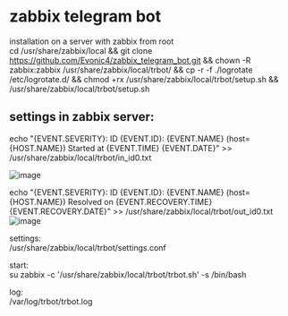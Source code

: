 # zabbix telegram bot
  
installation on a server with zabbix from root  
cd /usr/share/zabbix/local && git clone https://github.com/Evonic4/zabbix_telegram_bot.git && chown -R zabbix:zabbix /usr/share/zabbix/local/trbot/ && cp -r -f ./logrotate /etc/logrotate.d/ && chmod +rx /usr/share/zabbix/local/trbot/setup.sh && /usr/share/zabbix/local/trbot/setup.sh  
  
settings in zabbix server:  
  ---
echo "{EVENT.SEVERITY}: ID {EVENT.ID}: {EVENT.NAME} (host={HOST.NAME}) Started at {EVENT.TIME} {EVENT.DATE}" >> /usr/share/zabbix/local/trbot/in_id0.txt  
  
![image](https://user-images.githubusercontent.com/46780974/129004502-ef5a25a9-6095-40c2-8209-9be9e7137fa5.png)  
  
echo "{EVENT.SEVERITY}: ID {EVENT.ID}: {EVENT.NAME} (host={HOST.NAME}) Resolved on {EVENT.RECOVERY.TIME} {EVENT.RECOVERY.DATE}" >> /usr/share/zabbix/local/trbot/out_id0.txt  
![image](https://user-images.githubusercontent.com/46780974/129004677-80abd0db-bf80-4290-a387-81b044ddf783.png)
  
settings:  
/usr/share/zabbix/local/trbot/settings.conf  
  
start:  
su zabbix -c '/usr/share/zabbix/local/trbot/trbot.sh' -s /bin/bash  
  
log:  
/var/log/trbot/trbot.log  
  
  
